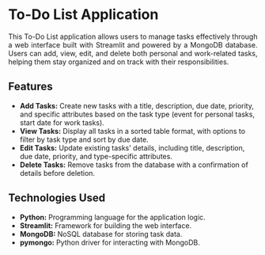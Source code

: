# To-Do List Application
<div align="justify">
This To-Do List application allows users to manage tasks effectively through a web interface built with Streamlit and powered by a MongoDB database. Users can add, view, edit, and delete both personal and work-related tasks, helping them stay organized and on track with their responsibilities.
</div>

## Features
* __Add Tasks:__ Create new tasks with a title, description, due date, priority, and specific attributes based on the task type (event for personal tasks, start date for work tasks).
* __View Tasks:__ Display all tasks in a sorted table format, with options to filter by task type and sort by due date.
* __Edit Tasks:__ Update existing tasks' details, including title, description, due date, priority, and type-specific attributes.
* __Delete Tasks:__ Remove tasks from the database with a confirmation of details before deletion.

## Technologies Used
* __Python:__ Programming language for the application logic.
* __Streamlit:__ Framework for building the web interface.
* __MongoDB:__ NoSQL database for storing task data.
* __pymongo:__ Python driver for interacting with MongoDB.
